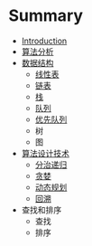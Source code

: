 # Summary

* [Introduction](README.md)
* [算法分析](suan-fa-fen-xi.md)
* [数据结构](数据结构.md)
  * [线性表](数据结构/线性表.md)
  * [链表](数据结构/链表.md)
  * [栈](数据结构/栈.md)
  * [队列](数据结构/队列.md)
  * [优先队列](数据结构/优先队列.md)
  * 树
  * 图
* [算法设计技术](算法设计技术.md)
  * [分治递归](算法设计技术/分治递归.md)
  * [贪婪](算法设计技术/贪婪.md)
  * [动态规划](算法设计技术/动态规划.md)
  * [回溯](回溯算法设计技术/贪婪.md)
* 查找和排序
  * 查找
  * 排序

